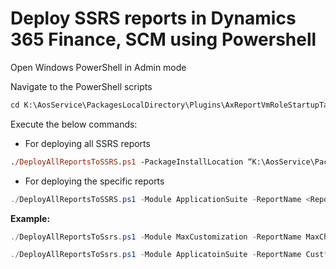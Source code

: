 # Deploy SSRS reports in Dynamics 365 Finance, SCM using Powershell


Open Windows PowerShell in Admin mode 

<!--more-->

Navigate to the PowerShell scripts

```ps
cd K:\AosService\PackagesLocalDirectory\Plugins\AxReportVmRoleStartupTask\
```

Execute the below commands:

* For deploying all SSRS reports

```ps
./DeployAllReportsToSSRS.ps1 -PackageInstallLocation “K:\AosService\PackagesLocalDirectory”
```

* For deploying the specific reports

```powershell
./DeployAllReportsToSSRS.ps1 -Module ApplicationSuite -ReportName <ReportName> -PackageInstallLocation “K:\AosService\PackagesLocalDirectory”
```

**Example:**

```powershell
./DeployAllReportsToSsrs.ps1 -Module MaxCustomization -ReportName MaxCheque_US.Report -PackageInstallLocation "K:\AosService\PackagesLocalDirectory"
```

```powershell
./DeployAllReportsToSsrs.ps1 -Module ApplicatoinSuite -ReportName Cust* -PackageInstallLocation "C:\AosService\PackagesLocalDirectory"
```



